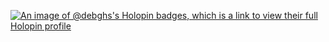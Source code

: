 [![An image of @debghs's Holopin badges, which is a link to view their full Holopin profile](https://holopin.me/debghs)](https://holopin.io/@debghs)
